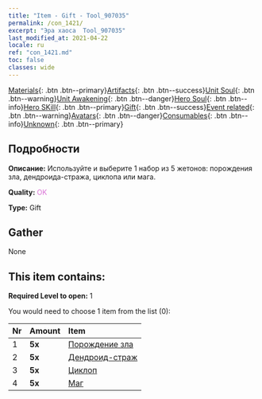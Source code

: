 ```yaml
---
title: "Item - Gift - Tool_907035"
permalink: /con_1421/
excerpt: "Эра хаоса  Tool_907035"
last_modified_at: 2021-04-22
locale: ru
ref: "con_1421.md"
toc: false
classes: wide
---
```

 [Materials](/ItemsRU/){: .btn .btn--primary}[Artifacts](/ItemsRU/Artifacts/){: .btn .btn--success}[Unit Soul](/ItemsRU/UnitSoul/){: .btn .btn--warning}[Unit Awakening](/ItemsRU/UnitAwakening/){: .btn .btn--danger}[Hero Soul](/ItemsRU/HeroSoul/){: .btn .btn--info}[Hero SKill](/ItemsRU/HeroSkill/){: .btn .btn--primary}[Gift](/ItemsRU/Gift/){: .btn .btn--success}[Event related](/ItemsRU/Events/){: .btn .btn--warning}[Avatars](/ItemsRU/Avatars/){: .btn .btn--danger}[Consumables](/ItemsRU/Consumables/){: .btn .btn--info}[Unknown](/ItemsRU/Unknown/){: .btn .btn--primary}

## Подробности
 **Описание:** Используйте и выберите 1 набор из 5 жетонов: порождения зла, дендроида-стража, циклопа или мага.

 **Quality:** <span style="color: #DA70D6">OK</span>

 **Type:** Gift

## Gather

  None

## This item contains:

 **Required Level to open:** 1

 You would need to choose 1 item from the list (0):

  | Nr | Amount |     Item    |
  |:---|:-------|:------------|
  | 1 |  **5x** | [Порождение зла](/ru/Items/unt_230/) |  | 
  | 2 |  **5x** | [Дендроид-страж](/ru/Items/unt_203/) |  | 
  | 3 |  **5x** | [Циклоп](/ru/Items/unt_222/) |  | 
  | 4 |  **5x** | [Маг](/ru/Items/unt_238/) |  | 
